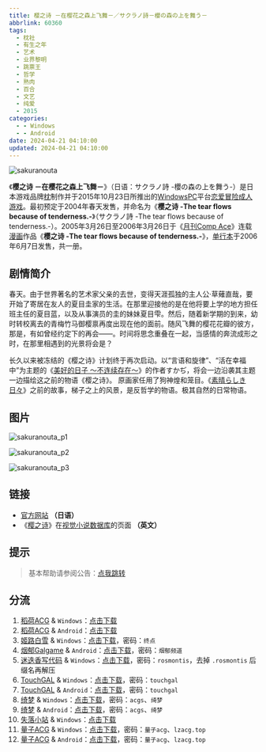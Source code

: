 ```yaml
---
title: 樱之诗 －在樱花之森上飞舞－／サクラノ詩－櫻の森の上を舞う－
abbrlink: 60360
tags:
  - 枕社
  - 有生之年
  - 艺术
  - 业界黎明
  - 跳票王
  - 哲学
  - 熟肉
  - 百合
  - 文艺
  - 纯爱
  - 2015
categories:
  - - Windows
  - - Android
date: 2024-04-21 04:10:00
updated: 2024-04-21 04:10:00
---
```


![sakuranouta](https://unpkg.com/galgame/img/sakuranouta.webp)

《**樱之诗 －在樱花之森上飞舞－**》（日语：サクラノ詩 -櫻の森の上を舞う-）是日本游戏品牌[枕](https://zh.wikipedia.org/wiki/枕_(遊戲品牌))制作并于2015年10月23日所推出的[Windows](https://zh.wikipedia.org/wiki/Windows)[PC](https://zh.wikipedia.org/wiki/个人电脑)平台[恋爱冒险](https://zh.wikipedia.org/wiki/戀愛冒險)[成人游戏](https://zh.wikipedia.org/wiki/日本成人遊戲)。最初预定于2004年春天发售，并命名为《**樱之诗 -The tear flows because of tenderness.-**》（サクラノ詩 -The tear flows because of tenderness.-）。2005年3月26日至2006年3月26日于《[月刊Comp Ace](https://zh.wikipedia.org/wiki/月刊Comp_Ace)》连载[漫画](https://zh.wikipedia.org/wiki/漫畫)作品《**樱之诗 -The tear flows because of tenderness.-**》，[单行本](https://zh.wikipedia.org/wiki/单行本)于2006年6月7日发售，共一册。

<!-- more -->

## 剧情简介

春天。由于世界著名的艺术家父亲的去世，变得天涯孤独的主人公·草薙直哉，要开始了寄居在友人的夏目圭家的生活。在那里迎接他的是在他将要上学的地方担任班主任的夏目蓝，以及从事演员的圭的妹妹夏目雫。然后，随着新学期的到来，幼时转校离去的青梅竹马御樱禀再度出现在他的面前。随风飞舞的樱花花瓣的彼方，那是，有如曾经约定下的再会——。时间将思念重叠在一起，当感情的奔流成形之时，在那里相遇到的光景将会是？

长久以来被冻结的《樱之诗》计划终于再次启动。以“言语和旋律”、“活在幸福中”为主题的《[美好的日子 ～不连续存在～](https://zh.wikipedia.org/wiki/美好的日子_～不連續存在～)》的作者すかぢ，将会一边沿袭其主题一边描绘这之前的物语《樱之诗》。 原画家任用了狗神煌和笼目。《[素晴らしき日々](https://zh.wikipedia.org/wiki/美好的日子_～不連續存在～)》之前的故事，梯子之上的风景，是反哲学的物语。极其自然的日常物语。

## 图片

![sakuranouta_p1](https://unpkg.com/galgame/img/sakuranouta_p1.webp)

![sakuranouta_p2](https://unpkg.com/galgame/img/sakuranouta_p2.webp)

![sakuranouta_p3](https://unpkg.com/galgame/img/sakuranouta_p3.webp)

## 链接

- [官方网站](https://www.makura-soft.com/sakuranouta/) **（日语）**
- 《[樱之诗](https://vndb.org/v562)》在[视觉小说数据库](https://zh.wikipedia.org/wiki/視覺小說數據庫)的页面 **（英文）**

## 提示

> 基本帮助请参阅公告：[点我跳转](/p/announcement/)

## 分流

1. [稻荷ACG](https://sakustar.moe/) & `Windows`：[点击下载](https://sakustar.top/art/5018)
2. [稻荷ACG](https://sakustar.moe/) & `Android`：[点击下载](https://sakustar.top/art/5149)
3. [姬路白雪](https://pan.jlbx.xyz/) & `Windows`：[点击下载](https://pan.jlbx.xyz/?s=%E6%A8%B1%E4%B9%8B%E8%AF%97)，密码：`终点`
4. [烟郁Galgame](https://yanyugal.top/) & `Android`：[点击下载](https://yanyugal.top/d/disk1/%E5%B0%8F%E5%B0%8F%E7%9A%84%E5%88%86%E4%BA%AB%EF%BC%88PC%EF%BC%86%E5%AE%89%E5%8D%93%EF%BC%89/%E5%AE%89%E5%8D%93/%E7%9B%B4%E8%A3%85%E5%AE%89%E8%A3%85%E5%8C%85/%E6%A8%B1%E4%B9%8B%E8%AF%97.7z)，密码：`烟郁频道`
5. [迷迭香写代码](https://rosmontis.com/) & `Windows`：[点击下载](https://drive.rosmontis.com/s/q87Sp)，密码：`rosmontis`，去掉 `.rosmontis` 后缀名再解压
6. [TouchGAL](https://www.touchgal.com/) & `Windows`：[点击下载](https://pan.touchgal.net/s/Jkxha)，密码：`touchgal`
7. [TouchGAL](https://www.touchgal.com/) & `Android`：[点击下载](https://pan.touchgal.net/s/eoXhx)，密码：`touchgal`
8. [绮梦](https://acgs.one/) & `Windows`：[点击下载](https://acgs.one/down_html/?url=game/%E6%A8%B1%E4%B9%8B%E8%AF%97&name=%E6%A8%B1%E4%B9%8B%E8%AF%97)，密码：`acgs`、`绮梦`
9. [绮梦](https://acgs.one/) & `Android`：[点击下载](https://acgs.one/down_html/?url=game/%E6%A8%B1%E4%B9%8B%E8%AF%97%E7%9B%B4%E8%A3%85&name=%E6%A8%B1%E4%B9%8B%E8%AF%97%E7%9B%B4%E8%A3%85)，密码：`acgs`、`绮梦`
10. [失落小站](https://www.shinnku.com/) & `Windows`：[点击下载](https://www.shinnku.com/api/download/0/win/%E6%A8%B1%E4%B9%8B%E8%AF%97(%E6%AD%A3%E5%BC%8F%E7%89%88).7z)
11. [量子ACG](https://lzacg.org/) & `Windows`：[点击下载](https://lzacg.org/633)，密码：`量子acg`、`lzacg.top`
12. [量子ACG](https://lzacg.org/) & `Android`：[点击下载](https://lzacg.org/4366)，密码：`量子acg`、`lzacg.top`
